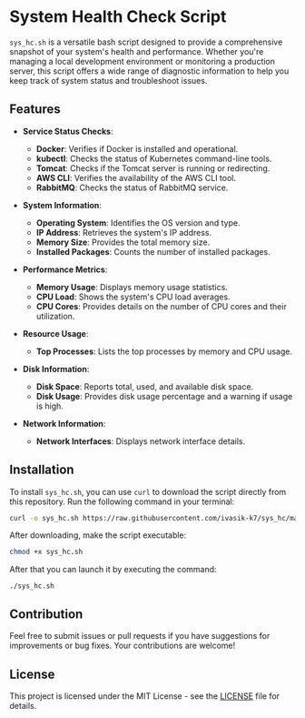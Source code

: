 # System Health Check Script

`sys_hc.sh` is a versatile bash script designed to provide a comprehensive snapshot of your system's health and performance. Whether you're managing a local development environment or monitoring a production server, this script offers a wide range of diagnostic information to help you keep track of system status and troubleshoot issues.

## Features

- **Service Status Checks**:

  - **Docker**: Verifies if Docker is installed and operational.
  - **kubectl**: Checks the status of Kubernetes command-line tools.
  - **Tomcat**: Checks if the Tomcat server is running or redirecting.
  - **AWS CLI**: Verifies the availability of the AWS CLI tool.
  - **RabbitMQ**: Checks the status of RabbitMQ service.

- **System Information**:

  - **Operating System**: Identifies the OS version and type.
  - **IP Address**: Retrieves the system's IP address.
  - **Memory Size**: Provides the total memory size.
  - **Installed Packages**: Counts the number of installed packages.

- **Performance Metrics**:

  - **Memory Usage**: Displays memory usage statistics.
  - **CPU Load**: Shows the system's CPU load averages.
  - **CPU Cores**: Provides details on the number of CPU cores and their utilization.

- **Resource Usage**:

  - **Top Processes**: Lists the top processes by memory and CPU usage.

- **Disk Information**:

  - **Disk Space**: Reports total, used, and available disk space.
  - **Disk Usage**: Provides disk usage percentage and a warning if usage is high.

- **Network Information**:
  - **Network Interfaces**: Displays network interface details.

## Installation

To install `sys_hc.sh`, you can use `curl` to download the script directly from this repository. Run the following command in your terminal:

```bash
curl -o sys_hc.sh https://raw.githubusercontent.com/ivasik-k7/sys_hc/main/sys_hc.sh
```

After downloading, make the script executable:

```bash
chmod +x sys_hc.sh
```

After that you can launch it by executing the command:

```
./sys_hc.sh
```

## Contribution

Feel free to submit issues or pull requests if you have suggestions for improvements or bug fixes. Your contributions are welcome!

## License

This project is licensed under the MIT License - see the [LICENSE](LICENSE) file for details.
